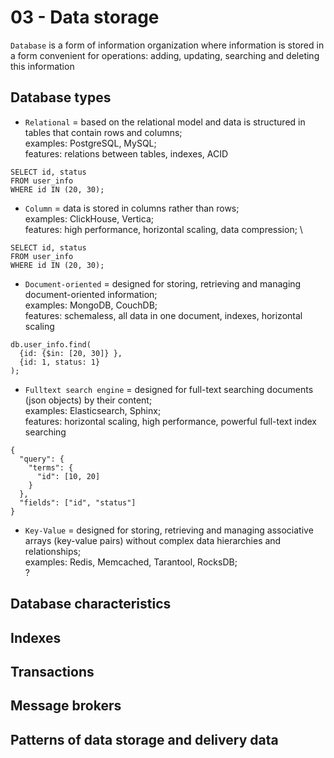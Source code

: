 03 - Data storage
=======

`Database` is a form of information organization where information is stored in a form convenient for operations: adding, updating, searching and deleting this information

## Database types
 - `Relational` = based on the relational model and data is structured in tables that contain rows and columns; \
   examples: PostgreSQL, MySQL; \
   features: relations between tables, indexes, ACID
```
SELECT id, status
FROM user_info
WHERE id IN (20, 30);
```
 - `Column` = data is stored in columns rather than rows; \
   examples: ClickHouse, Vertica; \
   features: high performance, horizontal scaling, data compression; \
```
SELECT id, status
FROM user_info
WHERE id IN (20, 30);
```
 - `Document-oriented` = designed for storing, retrieving and managing document-oriented information; \
   examples: MongoDB, CouchDB; \
   features: schemaless, all data in one document, indexes, horizontal scaling
```
db.user_info.find( 
  {id: {$in: [20, 30]} }, 
  {id: 1, status: 1} 
);
```

 - `Fulltext search engine` = designed for full-text searching documents (json objects) by their content; \
   examples: Elasticsearch, Sphinx; \
   features: horizontal scaling, high performance, powerful full-text index searching
```
{
  "query": {
    "terms": {
      "id": [10, 20]
    }
  },
  "fields": ["id", "status"]
}
```

 - `Key-Value` = designed for storing, retrieving and managing associative arrays (key-value pairs) without complex data hierarchies and relationships; \
   examples: Redis, Memcached, Tarantool, RocksDB; \
?

## Database characteristics


## Indexes


## Transactions


## Message brokers


## Patterns of data storage and delivery data
